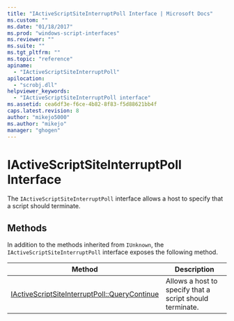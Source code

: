 ```yaml
---
title: "IActiveScriptSiteInterruptPoll Interface | Microsoft Docs"
ms.custom: ""
ms.date: "01/18/2017"
ms.prod: "windows-script-interfaces"
ms.reviewer: ""
ms.suite: ""
ms.tgt_pltfrm: ""
ms.topic: "reference"
apiname: 
  - "IActiveScriptSiteInterruptPoll"
apilocation: 
  - "scrobj.dll"
helpviewer_keywords: 
  - "IActiveScriptSiteInterruptPoll interface"
ms.assetid: cea6df3e-f6ce-4b82-8f83-f5d88621bb4f
caps.latest.revision: 8
author: "mikejo5000"
ms.author: "mikejo"
manager: "ghogen"
---
```

# IActiveScriptSiteInterruptPoll Interface
The `IActiveScriptSiteInterruptPoll` interface allows a host to specify that a script should terminate.  
  
## Methods  
 In addition to the methods inherited from `IUnknown`, the `IActiveScriptSiteInterruptPoll` interface exposes the following method.  
  
|Method|Description|  
|------------|-----------------|  
|[IActiveScriptSiteInterruptPoll::QueryContinue](../../winscript/reference/iactivescriptsiteinterruptpoll-querycontinue.md)|Allows a host to specify that a script should terminate.|
